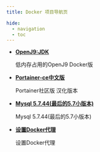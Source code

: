 ```yaml
---
title: Docker 项目导航页

hide:
  - navigation
  - toc
---
```


<div class="grid cards" markdown>

- __[OpenJ9:JDK][OpenJ9:JDK]__

    低内存占用的OpenJ9 Docker版

- __[Portainer-ce中文版][Portainer-cn]__

    Portainer社区版 汉化版本

- __[Mysql 5.7.44(最后的5.7小版本)][Mysql5.7]__

    Mysql 5.7.44(最后的5.7小版本)

- __[设置Docker代理][设置Docker代理]__

    设置Docker代理

</div>

[OpenJ9:JDK]: ./openj9.md
[Portainer-cn]: ./Portainer-cn.md
[Mysql5.7]: ./Mysql5_7.md
[设置Docker代理]: ./settings_proxy.md